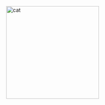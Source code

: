 
<img src="https://i.loli.net/2020/07/18/fEYcZ5KVm1dOMCl.gif" width = "250" height = "250" alt="cat" align=center />


<!--
**BlueWithJP/BlueWithJP** is a ✨ _special_ ✨ repository because its `README.md` (this file) appears on your GitHub profile.

Here are some ideas to get you started:

- 🔭 I’m currently working on ...
- 🌱 I’m currently learning ...
- 👯 I’m looking to collaborate on ...
- 🤔 I’m looking for help with ...
- 💬 Ask me about ...
- 📫 How to reach me: ...
- 😄 Pronouns: ...
- ⚡ Fun fact: ...
-->
